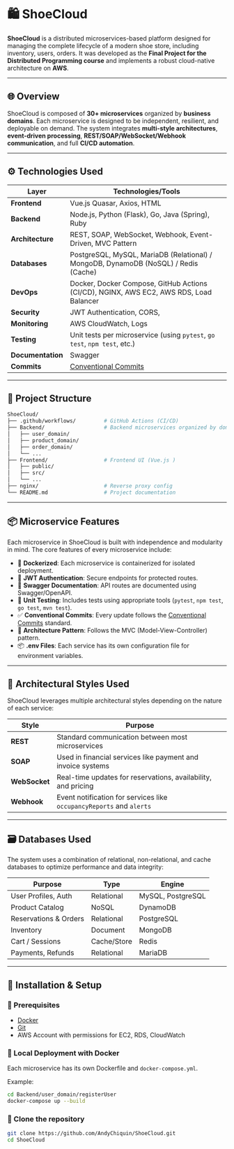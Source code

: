 # 🛍️ ShoeCloud

**ShoeCloud** is a distributed microservices-based platform designed for managing the complete lifecycle of a modern shoe store, including inventory, users, orders. It was developed as the **Final Project for the Distributed Programming course** and implements a robust cloud-native architecture on **AWS**.

---

## 🌐 Overview

ShoeCloud is composed of **30+ microservices** organized by **business domains**. Each microservice is designed to be independent, resilient, and deployable on demand. The system integrates **multi-style architectures**, **event-driven processing**, **REST/SOAP/WebSocket/Webhook communication**, and full **CI/CD automation**.

---

## ⚙️ Technologies Used

| Layer           | Technologies/Tools                                                                 |
|----------------|--------------------------------------------------------------------------------------|
| **Frontend**    | Vue.js Quasar, Axios, HTML                                                    |
| **Backend**     | Node.js, Python (Flask), Go, Java (Spring), Ruby                                   |
| **Architecture**| REST, SOAP, WebSocket, Webhook, Event-Driven, MVC Pattern                          |
| **Databases**   | PostgreSQL, MySQL, MariaDB (Relational) / MongoDB, DynamoDB (NoSQL) / Redis (Cache)|
| **DevOps**      | Docker, Docker Compose, GitHub Actions (CI/CD), NGINX, AWS EC2, AWS RDS, Load Balancer |
| **Security**    | JWT Authentication, CORS,                                                 |
| **Monitoring**  | AWS CloudWatch, Logs                                                        |
| **Testing**     | Unit tests per microservice (using `pytest`, `go test`, `npm test`, etc.)           |
| **Documentation** | Swagger                                                                |
| **Commits**     | [Conventional Commits](https://www.conventionalcommits.org/en/v1.0.0/)              |

---

## 📁 Project Structure

```bash
ShoeCloud/
├── .github/workflows/         # GitHub Actions (CI/CD)
├── Backend/                   # Backend microservices organized by domain
│   ├── user_domain/
│   ├── product_domain/
│   ├── order_domain/
│   └── ...
├── Frontend/                  # Frontend UI (Vue.js )
│   ├── public/
│   ├── src/
│   └── ...
├── nginx/                     # Reverse proxy config
└── README.md                  # Project documentation
```
---

## 📦 Microservice Features

Each microservice in ShoeCloud is built with independence and modularity in mind. The core features of every microservice include:

- 🐳 **Dockerized**: Each microservice is containerized for isolated deployment.
- 🔐 **JWT Authentication**: Secure endpoints for protected routes.
- 📑 **Swagger Documentation**: API routes are documented using Swagger/OpenAPI.
- 🧪 **Unit Testing**: Includes tests using appropriate tools (`pytest`, `npm test`, `go test`, `mvn test`).
- ✅ **Conventional Commits**: Every update follows the [Conventional Commits](https://www.conventionalcommits.org/en/v1.0.0/) standard.
- 🔁 **Architecture Pattern**: Follows the MVC (Model-View-Controller) pattern.
- 📦 **.env Files**: Each service has its own configuration file for environment variables.

---

## 🧠 Architectural Styles Used

ShoeCloud leverages multiple architectural styles depending on the nature of each service:

| Style         | Purpose                                                                 |
|---------------|-------------------------------------------------------------------------|
| **REST**      | Standard communication between most microservices                      |
| **SOAP**      | Used in financial services like payment and invoice systems             |
| **WebSocket** | Real-time updates for reservations, availability, and pricing           |
| **Webhook**   | Event notification for services like `occupancyReports` and `alerts`    |

---

## 🗃️ Databases Used

The system uses a combination of relational, non-relational, and cache databases to optimize performance and data integrity:

| Purpose                    | Type         | Engine       |
|---------------------------|--------------|--------------|
| User Profiles, Auth       | Relational   | MySQL, PostgreSQL |
| Product Catalog           | NoSQL        | DynamoDB     |
| Reservations & Orders     | Relational   | PostgreSQL   |
| Inventory                 | Document     | MongoDB      |
| Cart / Sessions           | Cache/Store  | Redis        |
| Payments, Refunds         | Relational   | MariaDB      |

---

## 🚀 Installation & Setup

### 🔧 Prerequisites

- [Docker](https://www.docker.com/)
- [Git](https://git-scm.com/)
- AWS Account with permissions for EC2, RDS, CloudWatch

### 🐳 Local Deployment with Docker

Each microservice has its own Dockerfile and `docker-compose.yml`.

Example:
```bash
cd Backend/user_domain/registerUser
docker-compose up --build

```

### 🧬 Clone the repository

```bash
git clone https://github.com/AndyChiquin/ShoeCloud.git
cd ShoeCloud

```
